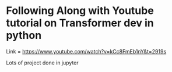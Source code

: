 # Following Along with Youtube tutorial on Transformer dev in python
Link = https://www.youtube.com/watch?v=kCc8FmEb1nY&t=2919s

Lots of project done in jupyter